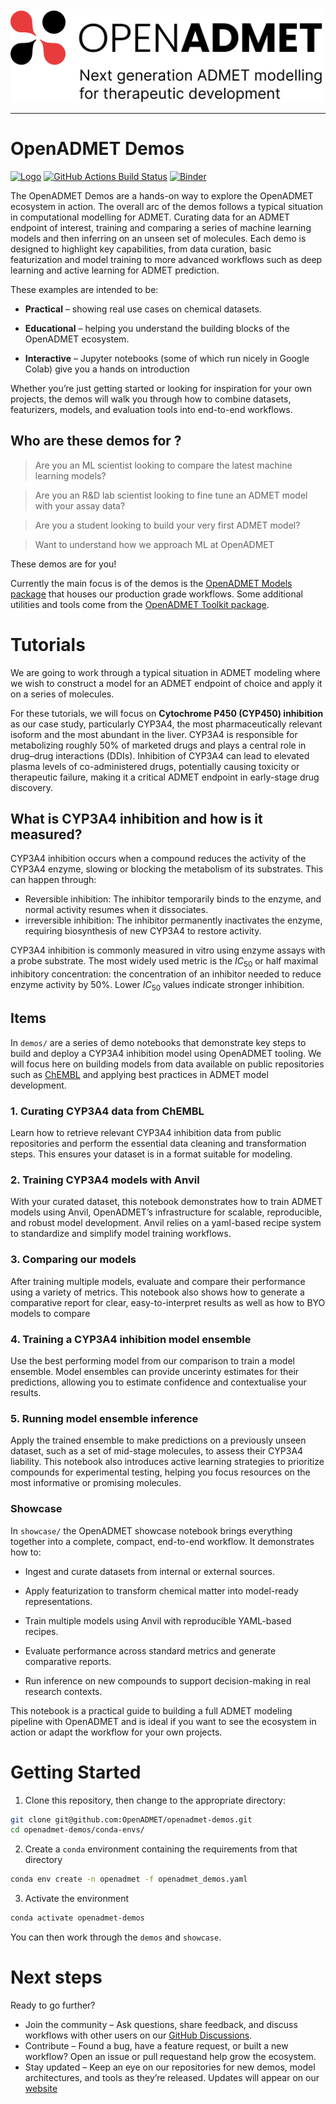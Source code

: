 <div style="text-align: left">
<img src="./static/oADMET-color-tagline.png" alt="OpenADMET" width="500"/>  
</div>

---
# OpenADMET Demos

[//]: # (Badges)
[![Logo](https://img.shields.io/badge/OSMF-OpenADMET-%23002f4a)](https://openadmet.org/)
[![GitHub Actions Build Status](https://github.com/OpenADMET/openadmet-demos/workflows/CI/badge.svg)](https://github.com/OpenADMET/openadmet-demos/actions?query)
[![Binder](https://mybinder.org/badge_logo.svg)](https://mybinder.org/v2/gh/OpenADMET/openadmet-demos/HEAD?urlpath=%2Fdoc%2Ftree%2Fshowcase%2FOpenADMET_Models_Showcase.ipynb)

The OpenADMET Demos are a hands-on way to explore the OpenADMET ecosystem in action. The overall arc of the demos follows a typical situation in computational modelling for ADMET. Curating data for an ADMET endpoint of interest, training and comparing a series of machine learning models and then inferring on an unseen set of molecules. Each demo is designed to highlight key capabilities, from  data curation, basic featurization and model training to more advanced workflows such as deep learning and active learning for ADMET prediction.

These examples are intended to be:

* **Practical** – showing real use cases on chemical datasets.

* **Educational** – helping you understand the building blocks of the OpenADMET ecosystem.

* **Interactive** – Jupyter notebooks (some of which run nicely in Google Colab) give you a hands on introduction

Whether you’re just getting started or looking for inspiration for your own projects, the demos will walk you through how to combine datasets, featurizers, models, and evaluation tools into end-to-end workflows.



## Who are these demos for ? 


> Are you an ML scientist looking to compare the latest machine learning models?

> Are you an R&D lab scientist looking to fine tune an ADMET model with your assay data?

> Are you a student looking to build your very first ADMET model?

> Want to understand how we approach ML at OpenADMET

These demos are for you! 


Currently the main focus is of the demos is the [OpenADMET Models package](https://github.com/OpenADMET/openadmet-models) that houses our production grade workflows. Some additional utilities and tools come from the [OpenADMET Toolkit package](https://github.com/OpenADMET/openadmet-toolkit).




# Tutorials

We are going to work through a typical situation in ADMET modeling where we wish to construct a model for an ADMET endpoint of choice and apply it on a series of molecules. 

For these tutorials, we will focus on **Cytochrome P450 (CYP450) inhibition** as our case study, particularly CYP3A4, the most pharmaceutically relevant isoform and the most abundant in the liver. CYP3A4 is responsible for metabolizing roughly 50% of marketed drugs and plays a central role in drug–drug interactions (DDIs). Inhibition of CYP3A4 can lead to elevated plasma levels of co-administered drugs, potentially causing toxicity or therapeutic failure, making it a critical ADMET endpoint in early-stage drug discovery.

## What is CYP3A4 inhibition and how is it measured?

CYP3A4 inhibition occurs when a compound reduces the activity of the CYP3A4 enzyme, slowing or blocking the metabolism of its substrates. This can happen through:

* Reversible inhibition: The inhibitor temporarily binds to the enzyme, and normal activity resumes when it dissociates.
* irreversible inhibition: The inhibitor permanently inactivates the enzyme, requiring biosynthesis of new CYP3A4 to restore activity.

CYP3A4 inhibition is commonly measured in vitro using enzyme assays with a probe substrate. The most widely used metric is the $IC_{50}$ or half maximal inhibitory concentration: the concentration of an inhibitor needed to reduce enzyme activity by 50%. Lower $IC_{50}$ values indicate stronger inhibition.

## Items 

In `demos/` are a series of demo notebooks that demonstrate key steps to build and deploy a CYP3A4 inhibition model using OpenADMET tooling. We will focus here on building models from data available on public repositories such as [ChEMBL](https://www.ebi.ac.uk/chembl/) and applying best practices in ADMET model development.

### 1. Curating CYP3A4 data from ChEMBL
Learn how to retrieve relevant CYP3A4 inhibition data from public repositories and perform the essential data cleaning and transformation steps. This ensures your dataset is in a format suitable for modeling.

### 2. Training CYP3A4 models with Anvil
With your curated dataset, this notebook demonstrates how to train ADMET models using Anvil, OpenADMET’s infrastructure for scalable, reproducible, and robust model development. Anvil relies on a yaml-based recipe system to standardize and simplify model training workflows.

### 3. Comparing our models
After training multiple models, evaluate and compare their performance using a variety of metrics. This notebook also shows how to generate a comparative report for clear, easy-to-interpret results as well as how to BYO models to compare

### 4. Training a CYP3A4 inhibition model ensemble
Use the best performing model from our comparison to train a model ensemble. Model ensembles can provide uncerinty estimates for their predictions, allowing you to estimate confidence and contextualise your results.

### 5. Running model ensemble inference
Apply the trained ensemble to make predictions on a previously unseen dataset, such as a set of mid-stage molecules, to assess their CYP3A4 liability. This notebook also introduces active learning strategies to prioritize compounds for experimental testing, helping you focus resources on the most informative or promising molecules.

### Showcase 

In `showcase/` the OpenADMET showcase notebook brings everything together into a complete, compact, end-to-end workflow. It demonstrates how to:

* Ingest and curate datasets from internal or external sources.

* Apply featurization to transform chemical matter into model-ready representations.

* Train multiple models using Anvil with reproducible YAML-based recipes.

* Evaluate performance across standard metrics and generate comparative reports.

* Run inference on new compounds to support decision-making in real research contexts.

This notebook is a practical guide to building a full ADMET modeling pipeline with OpenADMET and is ideal if you want to see the ecosystem in action or adapt the workflow for your own projects.


# Getting Started
1. Clone this repository, then change to the appropriate directory:

```bash
git clone git@github.com:OpenADMET/openadmet-demos.git
cd openadmet-demos/conda-envs/
```

2. Create a `conda` environment containing the requirements from that directory

```bash
conda env create -n openadmet -f openadmet_demos.yaml
```

3. Activate the environment

```bash
conda activate openadmet-demos
```


You can then work through the `demos` and `showcase`.

# Next steps 

Ready to go further?

* Join the community – Ask questions, share feedback, and discuss workflows with other users on our [GitHub Discussions](https://github.com/orgs/OpenADMET/discussions).
* Contribute – Found a bug, have a feature request, or built a new workflow? Open an issue or pull requestand help grow the ecosystem.
* Stay updated – Keep an eye on our repositories for new demos, model architectures, and tools as they’re released. Updates will appear on our [website](https://openadmet.org/)
